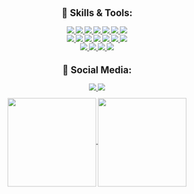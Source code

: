 <div align="center">
</div> 

<h2 align="center"> 🔧 Skills & Tools: </h2>

<p align="center">
  <a href="https://www.oracle.com/java/">
    <img src="https://img.shields.io/badge/java-ED8B00?style=for-the-badge&logo=java&logoColor=white">
  </a>
  <a href="https://www.typescriptlang.org/">
    <img src="https://img.shields.io/badge/typescript-3178C6?&style=for-the-badge&logo=typescript&logoColor=white">
  </a>

  <a href="https://www.javascript.com/">
    <img src="https://img.shields.io/badge/JavaScript-323330?style=for-the-badge&logo=javascript&logoColor=F7DF1E">
  </a>
  <a href="https://www.python.org/">
    <img src="https://img.shields.io/badge/Python-3776AB?style=for-the-badge&logo=python&logoColor=white">
  </a>
  
  <a href="https://kotlinlang.org/">
    <img src="https://img.shields.io/badge/kotlin-B125EA?style=for-the-badge&logo=kotlin&logoColor=white">
  </a>

  <a href="https://html.com/">
    <img src="https://img.shields.io/badge/HTML-E34F26?style=for-the-badge&logo=HTML5&logoColor=white">
  </a>
    <a href="https://developer.mozilla.org/en-US/docs/Web/CSS">
    <img src="https://img.shields.io/badge/CSS3-1572B6?style=for-the-badge&logo=css3&logoColor=white">
  </a>


  <br>
  <a href="https://reactjs.org/">
    <img src="https://img.shields.io/badge/react-61DAFB?&style=for-the-badge&logo=react&logoColor=121212">
  </a>
  <a href="https://reactnative.dev/">
    <img src="https://img.shields.io/badge/React_Native-20232A?style=for-the-badge&logo=react&logoColor=61DAFB">
  </a>
  <a href="https://react-redux.js.org/">
    <img src="https://img.shields.io/badge/Redux-593D88?style=for-the-badge&logo=redux&logoColor=white">
  </a>
  
  <a href="https://nodejs.org/en/">
    <img src="https://img.shields.io/badge/NODE.JS-339933?style=for-the-badge&logo=Node.js&logoColor=white">
  </a>
  
  <a href="https://fastapi.tiangolo.com/">
    <img src="https://img.shields.io/badge/fastapi-009485?style=for-the-badge&logo=fastapi&logoColor=white">
  </a>
  <a href="https://jupyter.org/">
    <img src="https://img.shields.io/badge/jupyter%20notebook-e46e2e?style=for-the-badge&logo=jupyter&logoColor=white">
  </a>

  <a href="https://git-scm.com/">
    <img src="https://img.shields.io/badge/git-F05032?&style=for-the-badge&logo=git&logoColor=white">
  </a>
  <br>

  <a href="https://azure.microsoft.com/">
    <img src="https://img.shields.io/badge/azure-104581?style=for-the-badge&logo=azure&logoColor=white">
  </a>

  <a href="https://www.postgresql.org/">
    <img src="https://img.shields.io/badge/PostgreSQL-316192?style=for-the-badge&logo=postgresql&logoColor=white">
  </a>
  
  <a href="https://mariadb.org/">
    <img src="https://img.shields.io/badge/mariadb-424f62?style=for-the-badge&logo=mariadb&logoColor=white">
  </a>
  
  <a href="https://www.docker.com/">
    <img src="https://img.shields.io/badge/docker-1d63ed?style=for-the-badge&logo=docker&logoColor=white">
  </a>

</p>

<h2 align="center"> 🤝 Social Media: </h2>
  <p align="center">

  <a href="https://yaylymov.com/">
    <img src="https://img.shields.io/badge/Website-cfe5ff?style=for-the-badge">
  </a>
    <a href="https://www.linkedin.com/in/yaylymov/">
    <img src="https://img.shields.io/badge/linkedin-0A66C2?&style=for-the-badge&logoColor=white">
  </a>
  </p>
</h2>

<p align="center">
<a href="https://github.com/anuraghazra/github-readme-stats">
  <img height=200 align="center" src="https://github-readme-stats.vercel.app/api?username=yaylymov&theme=transparent&card_width=320" />
</a>
<a href="https://github.com/anuraghazra/convoychat">
  <img height=200 align="center" src="https://github-readme-stats.vercel.app/api/top-langs?username=yaylymov&layout=compact&langs_count=8&card_width=320&theme=transparent" />
</a>
</p>


<!--
**yaylymov/yaylymov** is a ✨ _special_ ✨ repository because its `README.md` (this file) appears on your GitHub profile.

Here are some ideas to get you started:

- 🔭 I’m currently working on ...
- 🌱 I’m currently learning ...
- 👯 I’m looking to collaborate on ...
- 🤔 I’m looking for help with ...
- 💬 Ask me about ...
- 📫 How to reach me: ...
- 😄 Pronouns: ...
- ⚡ Fun fact: ...
-->
